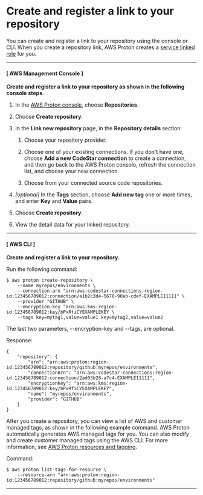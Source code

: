 # Create and register a link to your repository<a name="ag-create-repo"></a>

You can create and register a link to your repository using the console or CLI\. When you create a repository link, AWS Proton creates a [service linked role](using-service-linked-roles.md) for you\.

------
#### [ AWS Management Console ]

**Create and register a link to your repository as shown in the following console steps\.**

1. In the [AWS Proton console](https://console.aws.amazon.com/proton/), choose **Repositories**\.

1. Choose **Create repository**\.

1. In the **Link new repository** page, in the **Repository details** section:

   1. Choose your repository provider\.

   1. Choose one of your existing connections\. If you don't have one, choose **Add a new CodeStar connection** to create a connection, and then go back to the AWS Proton console, refresh the connection list, and choose your new connection\.

   1. Choose from your connected source code repositories\.

1. *\[optional\]* In the **Tags** section, choose **Add new tag** one or more times, and enter **Key** and **Value** pairs\.

1. Choose **Create repository**\.

1. View the detail data for your linked repository\.

------
#### [ AWS CLI ]

**Create and register a link to your repository\.**

Run the following command:

```
$ aws proton create-repository \
    --name myrepos/environments \
    --connection-arn "arn:aws:codestar-connections:region-id:123456789012:connection/a1b2c3d4-5678-90ab-cdef-EXAMPLE11111" \
    --provider "GITHUB" \
    --encryption-key "arn:aws:kms:region-id:123456789012:key/bPxRfiCYEXAMPLEKEY \
    --tags key=mytag1,value=value1 key=mytag2,value=value2
```

The last two parameters, \-\-encryption\-key and \-\-tags, are optional\.

Response:

```
{
    "repository": {
        "arn": "arn:aws:proton:region-id:123456789012:repository/github:myrepos/environments",
        "connectionArn": "arn:aws:codestar-connections:region-id:123456789012:connection/2ad03b28-a7c4-EXAMPLE11111",
        "encryptionKey": "arn:aws:kms:region-id:123456789012:key/bPxRfiCYEXAMPLEKEY",
        "name": "myrepos/environments",
        "provider": "GITHUB"
    }
}
```

After you create a repository, you can view a list of AWS and customer managed tags, as shown in the following example command\. AWS Proton automatically generates AWS managed tags for you\. You can also modify and create customer managed tags using the AWS CLI\. For more information, see [AWS Proton resources and tagging](resources.md)\.

Command:

```
$ aws proton list-tags-for-resource \
    --resource-arn "arn:aws:proton:region-id:123456789012:repository/github:myrepos/environments"
```

------